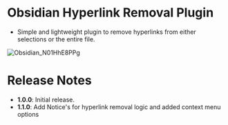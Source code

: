 # Obsidian Hyperlink Removal Plugin

- Simple and lightweight plugin to remove hyperlinks from either selections or the entire file.

![Obsidian_N01HhE8PPg](https://github.com/user-attachments/assets/2fa8443f-9df3-43f8-a26d-96476a59a009)

# Release Notes

- **1.0.0**: Initial release.
- **1.1.0**: Add Notice's for hyperlink removal logic and added context menu options